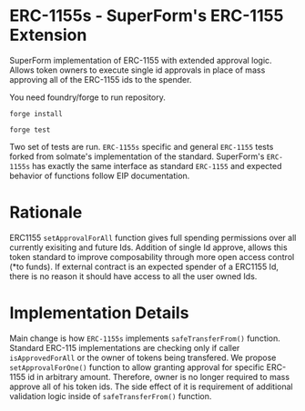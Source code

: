 # ERC-1155s - SuperForm's ERC-1155 Extension

SuperForm implementation of ERC-1155 with extended approval logic. Allows token owners to execute single id approvals in place of mass approving all of the ERC-1155 ids to the spender.

You need foundry/forge to run repository.

`forge install`

`forge test`

Two set of tests are run. `ERC-1155s` specific and general `ERC-1155` tests forked from solmate's implementation of the standard. SuperForm's `ERC-1155s` has exactly the same interface as standard `ERC-1155` and expected behavior of functions follow EIP documentation. 

# Rationale

ERC1155 `setApprovalForAll` function gives full spending permissions over all currently exisiting and future Ids. Addition of single Id approve, allows this token standard to improve composability through more open access control (*to funds). If external contract is an expected spender of a ERC1155 Id, there is no reason it should have access to all the user owned Ids. 

# Implementation Details

Main change is how `ERC-1155s` implements `safeTransferFrom()` function. Standard ERC-115 implementations are checking only if caller `isApprovedForAll` or the owner of tokens being transfered. We propose `setApprovalForOne()` function to allow granting approval for specific ERC-1155 id in arbitrary amount. Therefore, owner is no longer required to mass approve all of his token ids. The side effect of it is requirement of additional validation logic inside of `safeTransferFrom()` function. 